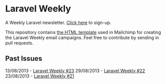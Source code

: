 # Laravel Weekly

A Weekly Laravel newsletter. [Click here](http://eepurl.com/DGabL) to sign-up.

This repository contains [the HTML template](newsletter.html) used in Mailchimp for creating the Laravel Weekly email campaigns. Feel free to contribute by sending in pull requests.

## Past Issues

13/08/2013 - [Laravel Weekly #23](http://us7.campaign-archive1.com/?u=60fa14809d4de70a885daf382&id=7d3830b80c)
29/08/2013 - [Laravel Weekly #22](http://us7.campaign-archive1.com/?u=60fa14809d4de70a885daf382&id=e3cc4c94d4)  
23/08/2013 - [Laravel Weekly #21](http://us7.campaign-archive2.com/?u=60fa14809d4de70a885daf382&id=c4862519b5)  
